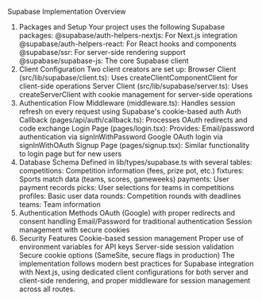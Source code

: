 Supabase Implementation Overview
1. Packages and Setup
Your project uses the following Supabase packages:
@supabase/auth-helpers-nextjs: For Next.js integration
@supabase/auth-helpers-react: For React hooks and components
@supabase/ssr: For server-side rendering support
@supabase/supabase-js: The core Supabase client
2. Client Configuration
Two client creators are set up:
Browser Client (src/lib/supabase/client.ts): Uses createClientComponentClient for client-side operations
Server Client (src/lib/supabase/server.ts): Uses createServerClient with cookie management for server-side operations
3. Authentication Flow
Middleware (middleware.ts): Handles session refresh on every request using Supabase's cookie-based auth
Auth Callback (pages/api/auth/callback.ts): Processes OAuth redirects and code exchange
Login Page (pages/login.tsx): Provides:
Email/password authentication via signInWithPassword
Google OAuth login via signInWithOAuth
Signup Page (pages/signup.tsx): Similar functionality to login page but for new users
4. Database Schema
Defined in lib/types/supabase.ts with several tables:
competitions: Competition information (fees, prize pot, etc.)
fixtures: Sports match data (teams, scores, gameweeks)
payments: User payment records
picks: User selections for teams in competitions
profiles: Basic user data
rounds: Competition rounds with deadlines
teams: Team information
5. Authentication Methods
OAuth (Google) with proper redirects and consent handling
Email/Password for traditional authentication
Session management with secure cookies
6. Security Features
Cookie-based session management
Proper use of environment variables for API keys
Server-side session validation
Secure cookie options (SameSite, secure flags in production)
The implementation follows modern best practices for Supabase integration with Next.js, using dedicated client configurations for both server and client-side rendering, and proper middleware for session management across all routes.